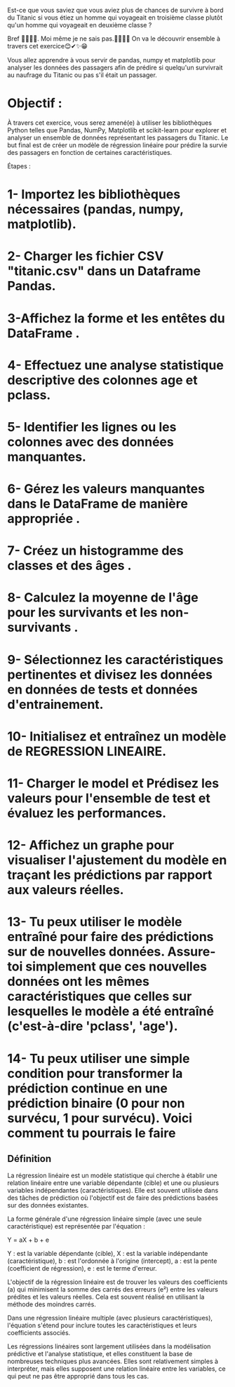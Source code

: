 Est-ce que vous saviez que vous aviez plus de chances de survivre à bord du Titanic si vous étiez un homme qui voyageait en troisième classe plutôt qu'un homme qui voyageait en deuxième classe ?

Bref 🤦‍♂️🤦‍♀️. Moi même je ne sais pas.🤷‍♀️🤷‍♂️
On va le découvrir ensemble à travers cet exercice😊✔✨😁

Vous allez apprendre à vous servir de pandas, numpy et matplotlib pour analyser les données des passagers afin de prédire si quelqu'un survivrait au naufrage du Titanic ou pas s'il était un passager.

# Objectif : 
À travers cet exercice, vous serez amené(e) à utiliser les bibliothèques Python telles que Pandas, NumPy, Matplotlib et scikit-learn pour explorer et analyser un ensemble de données représentant les passagers du Titanic. Le but final est de créer un modèle de régression linéaire pour prédire la survie des passagers en fonction de certaines caractéristiques.

Étapes :

# 1- Importez les bibliothèques nécessaires (pandas, numpy, matplotlib).

# 2- Charger les fichier CSV "titanic.csv" dans un Dataframe Pandas.

# 3-Affichez la forme et les entêtes du DataFrame .

# 4- Effectuez une analyse statistique descriptive des colonnes age et pclass.

# 5- Identifier les lignes ou les colonnes avec des données manquantes.

# 6- Gérez les valeurs manquantes dans le DataFrame de manière appropriée .

# 7- Créez un histogramme des classes et des âges .

# 8- Calculez la moyenne de l'âge pour les survivants et les non-survivants .

# 9- Sélectionnez les caractéristiques pertinentes et divisez les données en données de tests et données d'entrainement.

# 10- Initialisez et entraînez un modèle de REGRESSION LINEAIRE.

# 11- Charger le model et Prédisez les valeurs pour l'ensemble de test et évaluez les performances.

# 12- Affichez un graphe pour visualiser l'ajustement du modèle en traçant les prédictions par rapport aux valeurs réelles.

# 13- Tu peux utiliser le modèle entraîné pour faire des prédictions sur de nouvelles données. Assure-toi simplement que ces nouvelles données ont les mêmes caractéristiques que celles sur lesquelles le modèle a été entraîné (c'est-à-dire 'pclass', 'age').

# 14- Tu peux utiliser une simple condition pour transformer la prédiction continue en une prédiction binaire (0 pour non survécu, 1 pour survécu). Voici comment tu pourrais le faire


## Définition 

La régression linéaire est un modèle statistique qui cherche à établir une relation linéaire entre une variable dépendante (cible) et une ou plusieurs variables indépendantes (caractéristiques). Elle est souvent utilisée dans des tâches de prédiction où l'objectif est de faire des prédictions basées sur des données existantes.

La forme générale d'une régression linéaire simple (avec une seule caractéristique) est représentée par l'équation :

Y = aX + b + e

Y : est la variable dépendante (cible),
X : est la variable indépendante (caractéristique),
b : est l'ordonnée à l'origine (intercept),
a : est la pente (coefficient de régression),
e  : est le terme d'erreur.

L'objectif de la régression linéaire est de trouver les valeurs des coefficients (a) qui minimisent la somme des carrés des erreurs (e²) entre les valeurs prédites et les valeurs réelles. Cela est souvent réalisé en utilisant la méthode des moindres carrés.

Dans une régression linéaire multiple (avec plusieurs caractéristiques), l'équation s'étend pour inclure toutes les caractéristiques et leurs coefficients associés.

Les régressions linéaires sont largement utilisées dans la modélisation prédictive et l'analyse statistique, et elles constituent la base de nombreuses techniques plus avancées. Elles sont relativement simples à interpréter, mais elles supposent une relation linéaire entre les variables, ce qui peut ne pas être approprié dans tous les cas.